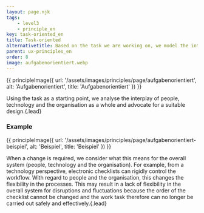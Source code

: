 ```yaml
---
layout: page.njk
tags: 
    - level3
    - principle_en
key: task-oriented_en
title: Task-oriented
alternativetitle: Based on the task we are working on, we model the interplay of people, technology and the organisation in a meaningful way.
parent: ux-principles_en
order: 8
image: aufgabenorientiert.webp
---
```


{{ principleImage({
  url: '/assets/images/principles/page/aufgabenorientiert',
  alt: 'Aufgabenorientiert',
  title: 'Aufgabenorientiert'
}) }}

Using the task as a starting point, we analyse the interplay of people, technology and the organisation as a whole and advocate for a suitable design.{.lead}


### Example
{{ principleImage({
  url: '/assets/images/principles/page/aufgabenorientiert-beispiel',
  alt: 'Beispiel',
  title: 'Beispiel'
}) }}

When a change is required, we consider what this means for the overall system (people, technology and the organisation). For example, from a technology perspective, electronic checklists can rigidly control the workflow. With regard to people and the organisation, this changes the flexibility in the processes. This may result in a lack of flexibility in the overall system for disruptions and fluctuations because the order of the checklist cannot be changed and the work task therefore can no longer be carried out safely and effectively.{.lead}
